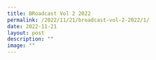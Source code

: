 ```yaml
---
title: BRoadcast Vol 2 2022
permalink: /2022/11/21/broadcast-vol-2-2022/1/
date: 2022-11-21
layout: post
description: ""
image: ""
---
```

